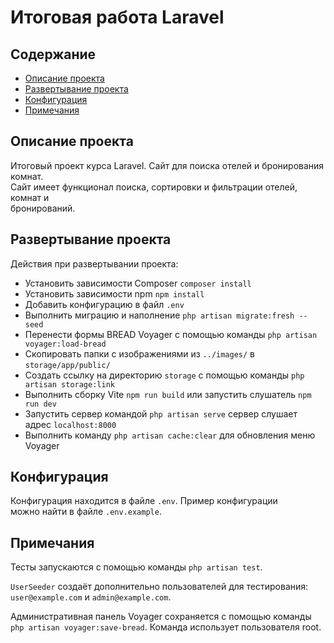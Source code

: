 # Итоговая работа Laravel

## Содержание

* [Описание проекта](#описание-проекта)
* [Развертывание проекта](#развертывание-проекта)
* [Конфигурация](#конфигурация)
* [Примечания](#примечания)

## Описание проекта

Итоговый проект курса Laravel. Сайт для поиска отелей и бронирования комнат.  
Сайт имеет функционал поиска, сортировки и фильтрации отелей, комнат и  
бронирований.

## Развертывание проекта

Действия при развертывании проекта:

* Установить зависимости Composer `composer install`
* Установить зависимости npm `npm install`
* Добавить конфигурацию в файл `.env`
* Выполнить миграцию и наполнение `php artisan migrate:fresh --seed`
* Перенести формы BREAD Voyager с помощью команды `php artisan voyager:load-bread`
* Скопировать папки с изображениями из `../images/` в `storage/app/public/`
* Создать ссылку на директорию `storage` с помощью команды `php artisan storage:link`
* Выполнить сборку Vite `npm run build` или запустить слушатель `npm run dev`
* Запустить сервер командой `php artisan serve` сервер слушает адрес `localhost:8000`
* Выполнить команду `php artisan cache:clear` для обновления меню Voyager

## Конфигурация

Конфигурация находится в файле `.env`. Пример конфигурации  
можно найти в файле `.env.example`.

## Примечания

Тесты запускаются с помощью команды `php artisan test`.

`UserSeeder` создаёт дополнительно пользователей для тестирования:  
`user@example.com` и `admin@example.com`.

Административная панель Voyager сохраняется с помощью команды  
`php artisan voyager:save-bread`.
Команда использует пользователя root.
